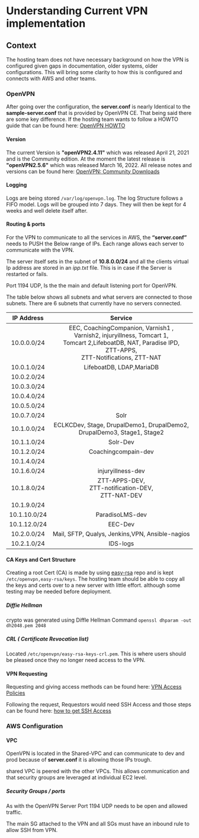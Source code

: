 # Understanding Current VPN implementation

## Context
The hosting team does not have necessary background on how the VPN is configured given gaps in documentation, older systems, older configurations. This will bring some clarity to how this is configured and connects with AWS and other teams.

### OpenVPN

After going over the configuration, the __server.conf__ is nearly Identical to the __sample-server.conf__ that is provided by OpenVPN CE. That being said there are some key difference.
If the hosting team wants to follow a HOWTO guide that can be found here: [OpenVPN HOWTO](https://community.openvpn.net/openvpn/wiki/HOWTO)

#### Version
The current Version is __"openVPN2.4.11"__ which was released April 21, 2021 and is the Community edition. At the moment the latest release is __"openVPN2.5.6"__ which was released March 16, 2022. All release notes and versions can be found here: [OpenVPN: Community Downloads](https://openvpn.net/community-downloads/)

#### Logging
Logs are being stored `/var/log/openvpn.log`. The log Structure follows a FIFO model. Logs will be grouped into 7 days. They will then be kept for 4 weeks and well delete itself after.

#### Routing & ports

For the VPN to communicate to all the services in AWS,  the __“server.conf”__ needs to PUSH the Below range of IPs. Each range allows each server to communicate with the VPN.

The server itself sets in the subnet of __10.8.0.0/24__ and all the clients virtual Ip address are stored in an _ipp.txt_ file. This is in case if the Server is restarted or fails.

Port 1194 UDP, Is the the main and default listening port for OpenVPN.

The table below shows all subnets and what servers are connected to those subnets. There are 6 subnets that currently have no servers connected.

| IP Address  | Service |
| :---:       |  :----: |
| 10.0.0.0/24 | EEC, CoachingCompanion, Varnish1 , <br> Varnish2, injuryillness, Tomcart 1, <br> Tomcart 2,LifeboatDB, NAT, Paradise IPD, <br> ZTT-APPS, <br> ZTT-Notifications, ZTT-NAT|
| 10.0.1.0/24 | LifeboatDB, LDAP,MariaDB|
| 10.0.2.0/24 |
| 10.0.3.0/24 |
| 10.0.4.0/24 |
| 10.0.5.0/24 |
| 10.0.7.0/24 |Solr|
| 10.1.0.0/24 |ECLKCDev, Stage, DrupalDemo1, DrupalDemo2, DrupalDemo3, Stage1, Stage2 |
| 10.1.1.0/24 |Solr-Dev|
| 10.1.2.0/24 |Coachingcompain-dev|
| 10.1.4.0/24 |
| 10.1.6.0/24 |injuryillness-dev|
| 10.1.8.0/24 |ZTT-APPS-DEV, <br> ZTT-notification-DEV, <br> ZTT-NAT-DEV|
| 10.1.9.0/24 |
| 10.1.10.0/24|ParadisoLMS-dev|
| 10.1.12.0/24|EEC-Dev|
| 10.2.0.0/24 |Mail, SFTP, Qualys, Jenkins,VPN, Ansible-nagios|
| 10.2.1.0/24 |IDS-logs|



#### CA Keys and Cert Structure

Creating a root Cert (CA) is made by using [easy-rsa](https://github.com/OpenVPN/easy-rsa) repo and is kept `/etc/openvpn,easy-rsa/keys`. The hosting team should be able to copy all the keys and certs over to a new server with little effort. although some testing may be needed before deployment.

##### Diffie Hellman

crypto was generated using Diffle Hellman Command
`openssl dhparam -out dh2048.pem 2048`

##### CRL ( Certificate Revocation list)
Located `/etc/openvpn/easy-rsa-keys-crl.pem`. This is where users should be pleased once they no longer need access to the VPN.


#### VPN Requesting

Requesting and giving access methods can be found here: [VPN Access Policies](https://github.com/OHS-Hosting-Infrastructure/infrastructure/blob/main/docs/runbooks/vpn-access-requests.md)

Following the request, Requestors would need SSH Access and those steps can be found here: [how to get SSH Access](https://github.com/OHS-Hosting-Infrastructure/infrastructure/blob/main/docs/runbooks/how-to-get-ssh-access.md)


### AWS Configuration

#### VPC

OpenVPN is located in the Shared-VPC and can communicate to dev and prod because of __server.conf__ it is allowing those IPs trough.

shared VPC is peered with the other VPCs. This allows communication and that security groups are leveraged at individual EC2 level.

##### Security Groups / ports

As with the OpenVPN Server Port 1194 UDP needs to be open and allowed traffic.

The main SG attached to the VPN and all SGs must have an inbound rule to allow SSH from VPN.

